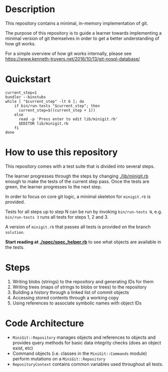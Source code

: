# Description

This repository contains a minimal, in-memory implementation of git.

The purpose of this repository is to guide a learner towards implementing a minimal version of git themselves in order to get a better understanding of how git works.

For a simple overview of how git works internally, please see https://www.kenneth-truyers.net/2016/10/13/git-nosql-database/

# Quickstart

```
current_step=1
bundler --binstubs
while [ "$current_step" -lt 6 ]; do
    if bin/run-tests "$current_step"; then
      current_step=$((current_step + 1))
    else
      read -p 'Press enter to edit lib/minigit.rb'
      $EDITOR lib/minigit.rb
    fi
done
```

# How to use this repository

This repository comes with a test suite that is divided into several steps.

The learner progresses through the steps by changing [./lib/minigit.rb](./lib/minigit.rb) enough to make the tests of the current step pass.  Once the tests are green, the learner progresses to the next step.

In order to focus on core git logic, a minimal skeleton for `minigit.rb` is provided.

Tests for all steps up to step N can be run by invoking `bin/run-tests N`, e.g. `bin/run-tests 3` runs all tests for steps 1, 2 and 3.

A version of `minigit.rb` that passes all tests is provided on the branch `solution`.

**Start reading at [./spec/spec_helper.rb](./spec/spec_helper.rb)** to see what objects are available in the tests.

# Steps

1. Writing blobs (strings) to the repository and generating IDs for them
2. Writing trees (maps of strings to blobs or trees) to the repository
3. Building a history through a linked list of commit objects
4. Accessing stored contents through a working copy
5. Using references to associate symbolic names with object IDs

# Code Architecture

* `MiniGit::Repository` manages objects and references to objects and provides query methods for basic data integrity checks (does an object exist, etc)
* Command objects (i.e. classes in the `MiniGit::Commands` module) perform mutations on a `MiniGit::Repository`
* `RepositoryContext` contains common variables used throughout all tests.
